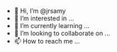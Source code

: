 - 👋 Hi, I’m @jrsamy
- 👀 I’m interested in ...
- 🌱 I’m currently learning ...
- 💞️ I’m looking to collaborate on ...
- 📫 How to reach me ...

<!---
jrsamy/jrsamy is a ✨ special ✨ repository because its `README.md` (this file) appears on your GitHub profile.
You can click the Preview link to take a look at your changes.
--->

